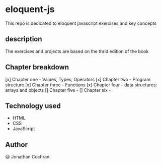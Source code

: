 # eloquent-js
This repo is dedicated to eloquent javascript exercises and key concepts
## description 
The exercises and projects are based on the thrid edition of the book
## Chapter breakdown
[x] Chapter one - Values, Types, Operators
[x] Chapter two - Program structure
[x] Chapter three - Functions
[x] Chapter four - data structures: arrays and objects
[] Chapter five - 
[] Chapter six - 
## Technology used 
- HTML 
- CSS
- JavaScript 
## Author 
:smiley: Jonathan Cochran
